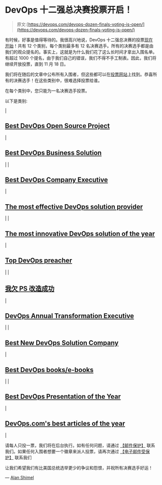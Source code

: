 # DevOps 十二强总决赛投票开启！

> 原文:[https://devops.com/devops-dozen-finals-voting-is-open/](https://devops.com/devops-dozen-finals-voting-is-open/)

有时候，好事是值得等待的。我很高兴地说，DevOps 十二强总决赛的投票[现在开始](https://www.surveymonkey.com/r/DDfinals)！共有 12 个类别，每个类别最多有 12 名决赛选手。所有的决赛选手都是由我们的观众提名的。事实上，这就是为什么我们花了这么长时间才拿出入围名单。有超过 1000 个提名，由于我们自己的错误，我们不得不手工制表。因此，我们将继续开放投票，直到 11 月 18 日。

我们将在随后的文章中公布所有入围者，但这些都可以在[投票网站](https://www.surveymonkey.com/r/DDfinals)上找到。恭喜所有的决赛选手！在这些类别中，很难选择投票给谁。

在每个类别中，您只能为一名决赛选手投票。

以下是类别:

| 

## **[Best DevOps Open Source Project](http://devopsdozen.com/categories#1)**

 | 

## **[Best DevOps Business Solution](http://devopsdozen.com/categories#2)**

 |
| 

## **[Best DevOps Company Executive](http://devopsdozen.com/categories#3)**

 | 

## **[The most effective DevOps solution provider](http://devopsdozen.com/categories#4)**

 |
| 

## **[The most innovative DevOps solution of the year](http://devopsdozen.com/categories#5)**

 | 

## **[Top DevOps preacher](http://devopsdozen.com/categories#6)**

 |
| 

## **[我欠 PS 改造成功](http://devopsdozen.com/categories#7)**

 | 

## **[DevOps Annual Transformation Executive](http://devopsdozen.com/categories#8)**

 |
| 

## **[Best New DevOps Solution Company](http://devopsdozen.com/categories#9)**

 | 

## **[Best DevOps books/e-books](http://devopsdozen.com/categories#10)**

 |
| 

## **[Best DevOps Presentation of the Year](http://devopsdozen.com/categories#11)**

 | 

## **[DevOps.com's best articles of the year](http://devopsdozen.com/categories#12)**

 |

请每人只投一票，我们将在后台执行。如有任何问题，请通过 [【邮件保护】](/cdn-cgi/l/email-protection#9ffbfae9f0efecfbf0e5faf1dffbfae9f0efecb1fcf0f2) 联系我们。如果任何入围者想要一个徽章来派人投票，请再次通过 [【电子邮件受保护】](/cdn-cgi/l/email-protection#5b3f3e2d342b283f34213e351b3f3e2d342b2875383436) 联系我们

让我们希望我们有比美国总统选举更少的争议和怨恨，并祝所有决赛选手好运！

— [Alan Shimel](https://devops.com/author/ashimmy/)